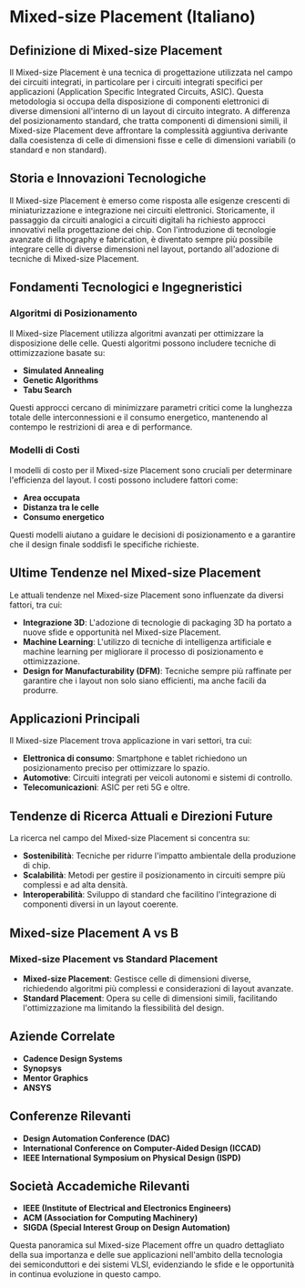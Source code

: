 # Mixed-size Placement (Italiano)

## Definizione di Mixed-size Placement

Il Mixed-size Placement è una tecnica di progettazione utilizzata nel campo dei circuiti integrati, in particolare per i circuiti integrati specifici per applicazioni (Application Specific Integrated Circuits, ASIC). Questa metodologia si occupa della disposizione di componenti elettronici di diverse dimensioni all'interno di un layout di circuito integrato. A differenza del posizionamento standard, che tratta componenti di dimensioni simili, il Mixed-size Placement deve affrontare la complessità aggiuntiva derivante dalla coesistenza di celle di dimensioni fisse e celle di dimensioni variabili (o standard e non standard). 

## Storia e Innovazioni Tecnologiche

Il Mixed-size Placement è emerso come risposta alle esigenze crescenti di miniaturizzazione e integrazione nei circuiti elettronici. Storicamente, il passaggio da circuiti analogici a circuiti digitali ha richiesto approcci innovativi nella progettazione dei chip. Con l'introduzione di tecnologie avanzate di lithography e fabrication, è diventato sempre più possibile integrare celle di diverse dimensioni nel layout, portando all'adozione di tecniche di Mixed-size Placement.

## Fondamenti Tecnologici e Ingegneristici

### Algoritmi di Posizionamento

Il Mixed-size Placement utilizza algoritmi avanzati per ottimizzare la disposizione delle celle. Questi algoritmi possono includere tecniche di ottimizzazione basate su:

- **Simulated Annealing**
- **Genetic Algorithms**
- **Tabu Search**

Questi approcci cercano di minimizzare parametri critici come la lunghezza totale delle interconnessioni e il consumo energetico, mantenendo al contempo le restrizioni di area e di performance.

### Modelli di Costi

I modelli di costo per il Mixed-size Placement sono cruciali per determinare l'efficienza del layout. I costi possono includere fattori come:

- **Area occupata**
- **Distanza tra le celle**
- **Consumo energetico**

Questi modelli aiutano a guidare le decisioni di posizionamento e a garantire che il design finale soddisfi le specifiche richieste.

## Ultime Tendenze nel Mixed-size Placement

Le attuali tendenze nel Mixed-size Placement sono influenzate da diversi fattori, tra cui:

- **Integrazione 3D**: L'adozione di tecnologie di packaging 3D ha portato a nuove sfide e opportunità nel Mixed-size Placement.
- **Machine Learning**: L'utilizzo di tecniche di intelligenza artificiale e machine learning per migliorare il processo di posizionamento e ottimizzazione.
- **Design for Manufacturability (DFM)**: Tecniche sempre più raffinate per garantire che i layout non solo siano efficienti, ma anche facili da produrre.

## Applicazioni Principali

Il Mixed-size Placement trova applicazione in vari settori, tra cui:

- **Elettronica di consumo**: Smartphone e tablet richiedono un posizionamento preciso per ottimizzare lo spazio.
- **Automotive**: Circuiti integrati per veicoli autonomi e sistemi di controllo.
- **Telecomunicazioni**: ASIC per reti 5G e oltre.

## Tendenze di Ricerca Attuali e Direzioni Future

La ricerca nel campo del Mixed-size Placement si concentra su:

- **Sostenibilità**: Tecniche per ridurre l'impatto ambientale della produzione di chip.
- **Scalabilità**: Metodi per gestire il posizionamento in circuiti sempre più complessi e ad alta densità.
- **Interoperabilità**: Sviluppo di standard che facilitino l'integrazione di componenti diversi in un layout coerente.

## Mixed-size Placement A vs B

### Mixed-size Placement vs Standard Placement

- **Mixed-size Placement**: Gestisce celle di dimensioni diverse, richiedendo algoritmi più complessi e considerazioni di layout avanzate.
- **Standard Placement**: Opera su celle di dimensioni simili, facilitando l'ottimizzazione ma limitando la flessibilità del design.

## Aziende Correlate

- **Cadence Design Systems**
- **Synopsys**
- **Mentor Graphics**
- **ANSYS**

## Conferenze Rilevanti

- **Design Automation Conference (DAC)**
- **International Conference on Computer-Aided Design (ICCAD)**
- **IEEE International Symposium on Physical Design (ISPD)**

## Società Accademiche Rilevanti

- **IEEE (Institute of Electrical and Electronics Engineers)**
- **ACM (Association for Computing Machinery)**
- **SIGDA (Special Interest Group on Design Automation)**

Questa panoramica sul Mixed-size Placement offre un quadro dettagliato della sua importanza e delle sue applicazioni nell'ambito della tecnologia dei semiconduttori e dei sistemi VLSI, evidenziando le sfide e le opportunità in continua evoluzione in questo campo.
